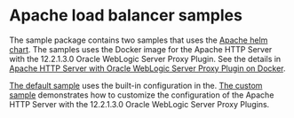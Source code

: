 # Apache load balancer samples

The sample package contains two samples that uses the [Apache helm chart](../apache-webtier/README.md). The samples uses the Docker image for the Apache HTTP Server with the 12.2.1.3.0 Oracle WebLogic Server Proxy Plugin.  See the details in [Apache HTTP Server with Oracle WebLogic Server Proxy Plugin on Docker](https://github.com/oracle/docker-images/tree/master/OracleWebLogic/samples/12213-webtier-apache).

   [The default sample](default-sample/README.md) uses the built-in configuration in the.
   [The custom sample](custom-sample/README.md) demonstrates how to customize the configuration of the Apache HTTP Server with the 12.2.1.3.0 Oracle WebLogic Server Proxy Plugins.

